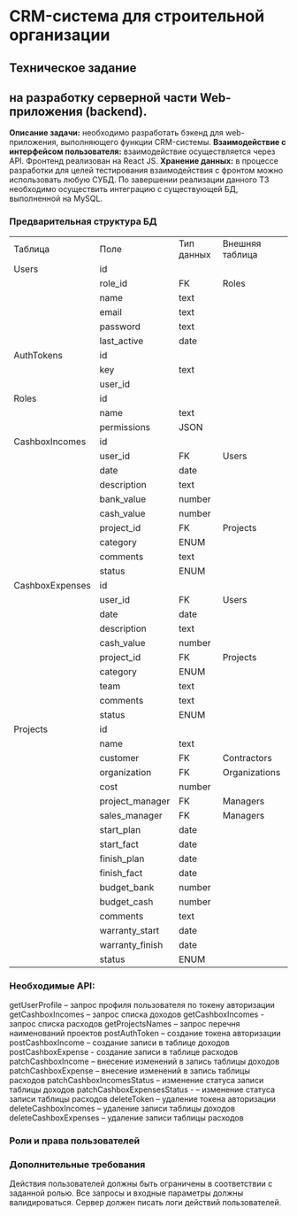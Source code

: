 # CRM-система для строительной организации

## Техническое задание 
## на разработку серверной части Web-приложения (backend).

**Описание задачи:** необходимо разработать бэкенд для web-приложения, выполняющего функции CRM-системы.
**Взаимодействие с интерфейсом пользователя:** взаимодействие осуществляется через API. Фронтенд реализован на React JS.
**Хранение данных:** в процессе разработки для целей тестирования взаимодействия с фронтом можно использовать любую СУБД. 
По завершении реализации данного ТЗ необходимо осуществить интеграцию с существующей БД, выполненной на MySQL. 

### Предварительная структура БД
|                 |                 |            |                 |
| --------------- | --------------- | ---------- | --------------- |
| Таблица         | Поле            | Тип данных | Внешняя таблица |
| Users           | id              |            |                 |
|                 | role_id         | FK         | Roles           |
|                 | name            | text       |                 |
|                 | email           | text       |                 |
|                 | password        | text       |                 |
|                 | last_active     | date       |                 |
| AuthTokens      | id              |            |                 |
|                 | key             | text       |                 |
|                 | user_id         |            |                 |
| Roles           | id              |            |                 |
|                 | name            | text       |                 |
|                 | permissions     | JSON       |                 |
| CashboxIncomes  | id              |            |                 |
|                 | user_id         | FK         | Users           |
|                 | date            | date       |                 |
|                 | description     | text       |                 |
|                 | bank_value      | number     |                 |
|                 | cash_value      | number     |                 |
|                 | project_id      | FK         | Projects        |
|                 | category        | ENUM       |                 |
|                 | comments        | text       |                 |
|                 | status          | ENUM       |                 |
| CashboxExpenses | id              |            |                 |
|                 | user_id         | FK         | Users           |
|                 | date            | date       |                 |
|                 | description     | text       |                 |
|                 | cash_value      | number     |                 |
|                 | project_id      | FK         | Projects        |
|                 | category        | ENUM       |                 |
|                 | team            | text       |                 |
|                 | comments        | text       |                 |
|                 | status          | ENUM       |                 |
| Projects        | id              |            |                 |
|                 | name            | text       |                 |
|                 | customer        | FK         | Contractors     |
|                 | organization    | FK         | Organizations   |
|                 | cost            | number     |                 |
|                 | project_manager | FK         | Managers        |
|                 | sales_manager   | FK         | Managers        |
|                 | start_plan      | date       |                 |
|                 | start_fact      | date       |                 |
|                 | finish_plan     | date       |                 |
|                 | finish_fact     | date       |                 |
|                 | budget_bank     | number     |                 |
|                 | budget_cash     | number     |                 |
|                 | comments        | text       |                 |
|                 | warranty_start  | date       |                 |
|                 | warranty_finish | date       |                 |
|                 | status          | ENUM       |                 |

### Необходимые API:
getUserProfile – запрос профиля пользователя по токену авторизации
getCashboxIncomes – запрос списка доходов
getCashboxIncomes - запрос списка расходов
getProjectsNames – запрос перечня наименований проектов
postAuthToken – создание токена авторизации
postCashboxIncome – создание записи в таблице доходов
postCashboxExpense - создание записи в таблице расходов
patchCashboxIncome – внесение изменений в запись таблицы доходов
patchCashboxExpense – внесение изменений в запись таблицы расходов
patchCashboxIncomesStatus – изменение статуса записи таблицы доходов
patchCashboxExpensesStatus - – изменение статуса записи таблицы расходов
deleteToken – удаление токена авторизации
deleteCashboxIncomes – удаление записи таблицы доходов
deleteCashboxExpenses – удаление записи таблицы расходов

### Роли и права пользователей


### Дополнительные требования
Действия пользователей должны быть ограничены в соответствии с заданной ролью.
Все запросы и входные параметры должны валидироваться.
Сервер должен писать логи действий пользователей.

